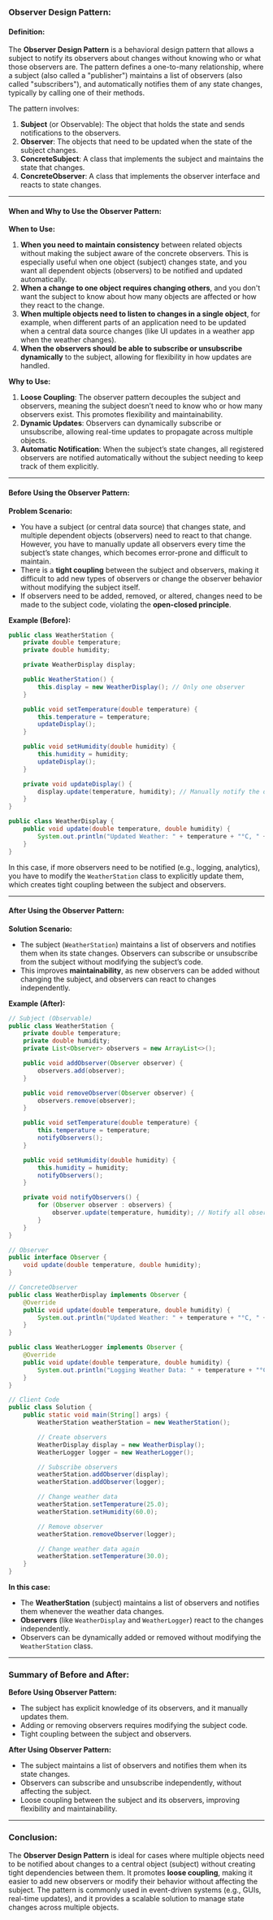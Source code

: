 ### **Observer Design Pattern:**

#### **Definition:**

The **Observer Design Pattern** is a behavioral design pattern that allows a subject to notify its observers about changes without knowing who or what those observers are. The pattern defines a one-to-many relationship, where a subject (also called a "publisher") maintains a list of observers (also called "subscribers"), and automatically notifies them of any state changes, typically by calling one of their methods.

The pattern involves:

1. **Subject** (or Observable): The object that holds the state and sends notifications to the observers.
2. **Observer**: The objects that need to be updated when the state of the subject changes.
3. **ConcreteSubject**: A class that implements the subject and maintains the state that changes.
4. **ConcreteObserver**: A class that implements the observer interface and reacts to state changes.

---

#### **When and Why to Use the Observer Pattern:**

**When to Use:**

1. **When you need to maintain consistency** between related objects without making the subject aware of the concrete observers. This is especially useful when one object (subject) changes state, and you want all dependent objects (observers) to be notified and updated automatically.
2. **When a change to one object requires changing others**, and you don't want the subject to know about how many objects are affected or how they react to the change.
3. **When multiple objects need to listen to changes in a single object**, for example, when different parts of an application need to be updated when a central data source changes (like UI updates in a weather app when the weather changes).
4. **When the observers should be able to subscribe or unsubscribe dynamically** to the subject, allowing for flexibility in how updates are handled.

**Why to Use:**

1. **Loose Coupling**: The observer pattern decouples the subject and observers, meaning the subject doesn’t need to know who or how many observers exist. This promotes flexibility and maintainability.
2. **Dynamic Updates**: Observers can dynamically subscribe or unsubscribe, allowing real-time updates to propagate across multiple objects.
3. **Automatic Notification**: When the subject’s state changes, all registered observers are notified automatically without the subject needing to keep track of them explicitly.

---

#### **Before Using the Observer Pattern:**

**Problem Scenario:**

- You have a subject (or central data source) that changes state, and multiple dependent objects (observers) need to react to that change. However, you have to manually update all observers every time the subject’s state changes, which becomes error-prone and difficult to maintain.
- There is a **tight coupling** between the subject and observers, making it difficult to add new types of observers or change the observer behavior without modifying the subject itself.
- If observers need to be added, removed, or altered, changes need to be made to the subject code, violating the **open-closed principle**.

**Example (Before):**

```java
public class WeatherStation {
    private double temperature;
    private double humidity;

    private WeatherDisplay display;

    public WeatherStation() {
        this.display = new WeatherDisplay(); // Only one observer
    }

    public void setTemperature(double temperature) {
        this.temperature = temperature;
        updateDisplay();
    }

    public void setHumidity(double humidity) {
        this.humidity = humidity;
        updateDisplay();
    }

    private void updateDisplay() {
        display.update(temperature, humidity); // Manually notify the observer
    }
}

public class WeatherDisplay {
    public void update(double temperature, double humidity) {
        System.out.println("Updated Weather: " + temperature + "°C, " + humidity + "%");
    }
}
```

In this case, if more observers need to be notified (e.g., logging, analytics), you have to modify the `WeatherStation` class to explicitly update them, which creates tight coupling between the subject and observers.

---

#### **After Using the Observer Pattern:**

**Solution Scenario:**

- The subject (`WeatherStation`) maintains a list of observers and notifies them when its state changes. Observers can subscribe or unsubscribe from the subject without modifying the subject’s code.
- This improves **maintainability**, as new observers can be added without changing the subject, and observers can react to changes independently.

**Example (After):**

```java
// Subject (Observable)
public class WeatherStation {
    private double temperature;
    private double humidity;
    private List<Observer> observers = new ArrayList<>();

    public void addObserver(Observer observer) {
        observers.add(observer);
    }

    public void removeObserver(Observer observer) {
        observers.remove(observer);
    }

    public void setTemperature(double temperature) {
        this.temperature = temperature;
        notifyObservers();
    }

    public void setHumidity(double humidity) {
        this.humidity = humidity;
        notifyObservers();
    }

    private void notifyObservers() {
        for (Observer observer : observers) {
            observer.update(temperature, humidity); // Notify all observers
        }
    }
}

// Observer
public interface Observer {
    void update(double temperature, double humidity);
}

// ConcreteObserver
public class WeatherDisplay implements Observer {
    @Override
    public void update(double temperature, double humidity) {
        System.out.println("Updated Weather: " + temperature + "°C, " + humidity + "%");
    }
}

public class WeatherLogger implements Observer {
    @Override
    public void update(double temperature, double humidity) {
        System.out.println("Logging Weather Data: " + temperature + "°C, " + humidity + "%");
    }
}

// Client Code
public class Solution {
    public static void main(String[] args) {
        WeatherStation weatherStation = new WeatherStation();

        // Create observers
        WeatherDisplay display = new WeatherDisplay();
        WeatherLogger logger = new WeatherLogger();

        // Subscribe observers
        weatherStation.addObserver(display);
        weatherStation.addObserver(logger);

        // Change weather data
        weatherStation.setTemperature(25.0);
        weatherStation.setHumidity(60.0);

        // Remove observer
        weatherStation.removeObserver(logger);

        // Change weather data again
        weatherStation.setTemperature(30.0);
    }
}
```

**In this case:**

- The **WeatherStation** (subject) maintains a list of observers and notifies them whenever the weather data changes.
- **Observers** (like `WeatherDisplay` and `WeatherLogger`) react to the changes independently.
- Observers can be dynamically added or removed without modifying the `WeatherStation` class.

---

### **Summary of Before and After:**

**Before Using Observer Pattern:**

- The subject has explicit knowledge of its observers, and it manually updates them.
- Adding or removing observers requires modifying the subject code.
- Tight coupling between the subject and observers.

**After Using Observer Pattern:**

- The subject maintains a list of observers and notifies them when its state changes.
- Observers can subscribe and unsubscribe independently, without affecting the subject.
- Loose coupling between the subject and its observers, improving flexibility and maintainability.

---

### **Conclusion:**

The **Observer Design Pattern** is ideal for cases where multiple objects need to be notified about changes to a central object (subject) without creating tight dependencies between them. It promotes **loose coupling**, making it easier to add new observers or modify their behavior without affecting the subject. The pattern is commonly used in event-driven systems (e.g., GUIs, real-time updates), and it provides a scalable solution to manage state changes across multiple objects.
